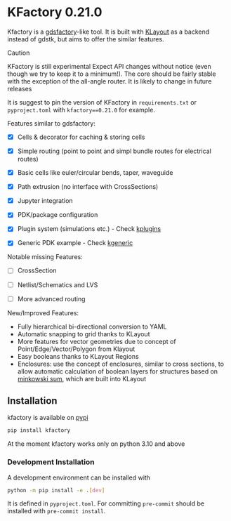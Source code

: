 # KFactory 0.21.0

Kfactory is a [gdsfactory](https://github.com/gdsfactory/gdsfactory)-like tool. It is built with [KLayout](https://klayout.de) as a backend instead of gdstk, but aims to offer the similar features.

> [!CAUTION]
> KFactory is still experimental
> Expect API changes without notice (even though we try to keep it to a minimum!). The core should be fairly stable with the exception of the all-angle router.
> It is likely to change in future releases

It is suggest to pin the version of KFactory in `requirements.txt` or `pyproject.toml` with `kfactory==0.21.0` for example.

Features similar to gdsfactory:

- [x] Cells & decorator for caching & storing cells
- [x] Simple routing (point to point and simpl bundle routes for electrical routes)
- [x] Basic cells like euler/circular bends, taper, waveguide
- [x] Path extrusion (no interface with CrossSections)
- [x] Jupyter integration
- [x] PDK/package configuration
- [x] Plugin system (simulations etc.) - Check [kplugins](https://github.com/gdsfactory/kplugins)
- [x] Generic PDK example - Check [kgeneric](https://github.com/gdsfactory/kgeneric)


Notable missing Features:

- [ ] CrossSection
- [ ] Netlist/Schematics and LVS
- [ ] More advanced routing


New/Improved Features:

- Fully hierarchical bi-directional conversion to YAML
- Automatic snapping to grid thanks to KLayout
- More features for vector geometries due to concept of Point/Edge/Vector/Polygon from Klayout
- Easy booleans thanks to KLayout Regions
- Enclosures: use the concept of enclosures, similar to cross sections, to allow automatic
  calculation of boolean layers for structures based on [minkowski sum](https://en.wikipedia.org/wiki/Minkowski_addition),
  which are built into KLayout


## Installation

kfactory is available on [pypi](https://pypi.org/project/kfactory/)

```bash
pip install kfactory
```

At the moment kfactory works only on python 3.10 and above

### Development Installation


A development environment can be installed with

```bash
python -m pip install -e .[dev]
```

It is defined in `pyproject.toml`. For committing `pre-commit` should be installed with `pre-commit install`.
